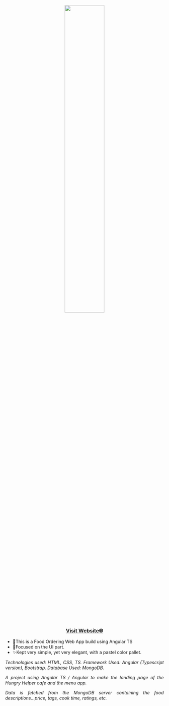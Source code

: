 
<div align="center">
  <img src="https://lh3.googleusercontent.com/p/AF1QipOv0Yf25irCofP48ViWKOH1DBMK9pKnHaOD_dOz=s680-w680-h510" width="50%">
</div>
<div align="center">
  <h3><a href="https://sourav-hungry-helper.netlify.app/">Visit Website🌐</a></h3>
</div>

<ul>
<li>💓This is a Food Ordering Web App build using Angular TS </li> 
<li>📱Focused on the UI part.</li>  
<li>✨Kept very simple, yet very elegant, with a pastel color pallet.</li>
</ul>

<div align="justify">
  <p>
    <i>Technologies used: HTML, CSS, TS. Framework Used: Angular (Typescript version), Bootstrap. Database Used: MongoDB.

A project using Angular TS / Angular to make the landing page of the Hungry Helper cafe and the menu app.

Data is fetched from the MongoDB server containing the food descriptions...price, tags, cook time, ratings, etc.</i>
  </p>
</div>

